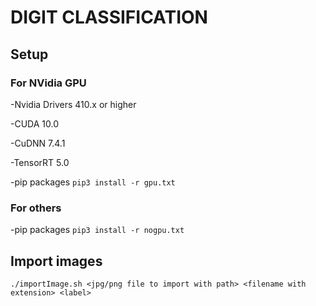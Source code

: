 # DIGIT CLASSIFICATION

## Setup
### For NVidia GPU

-Nvidia Drivers 410.x or higher

-CUDA 10.0

-CuDNN 7.4.1

-TensorRT 5.0

-pip packages `pip3 install -r gpu.txt`

### For others

-pip packages `pip3 install -r nogpu.txt`

## Import images

`./importImage.sh <jpg/png file to import with path> <filename with extension> <label>`